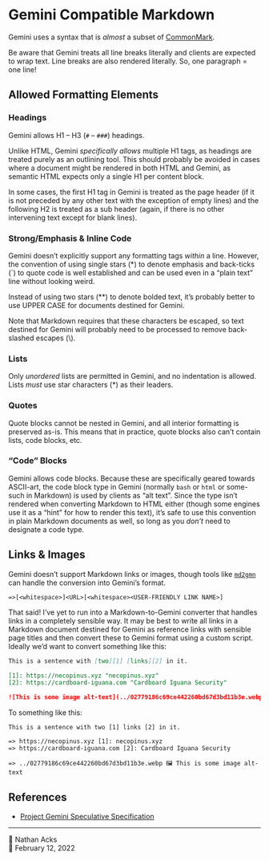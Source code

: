# Gemini Compatible Markdown

Gemini uses a syntax that is *almost* a subset of [CommonMark](https://spec.commonmark.org/current/).

Be aware that Gemini treats all line breaks literally and clients are expected to wrap text. Line breaks are also rendered literally. So, one paragraph = one line!

## Allowed Formatting Elements

### Headings

Gemini allows H1 – H3 (`#` – `###`) headings.

Unlike HTML, Gemini *specifically allows* multiple H1 tags, as headings are treated purely as an outlining tool. This should probably be avoided in cases where a document might be rendered in both HTML and Gemini, as semantic HTML expects only a single H1 per content block.

In some cases, the first H1 tag in Gemini is treated as the page header (if it is not preceded by any other text with the exception of empty lines) and the following H2 is treated as a sub header (again, if there is no other intervening text except for blank lines).

### Strong/Emphasis & Inline Code

Gemini doesn’t explicitly support any formatting tags *within* a line. However, the convention of using single stars (\*) to denote emphasis and back-ticks (\`) to quote code is well established and can be used even in a “plain text” line without looking weird.

Instead of using two stars (\*\*) to denote bolded text, it’s probably better to use UPPER CASE for documents destined for Gemini.

Note that Markdown requires that these characters be escaped, so text destined for Gemini will probably need to be processed to remove back-slashed escapes (\\).

### Lists

Only *unordered* lists are permitted in Gemini, and no indentation is allowed. Lists *must* use star characters (\*) as their leaders.

### Quotes

Quote blocks cannot be nested in Gemini, and all interior formatting is preserved as-is. This means that in practice, quote blocks also can’t contain lists, code blocks, etc.

### “Code” Blocks

Gemini allows code blocks. Because these are specifically geared towards ASCII-art, the code block type in Gemini (normally `bash` or `html` or some-such in Markdown) is used by clients as “alt text”. Since the type isn’t rendered when converting Markdown to HTML either (though some engines use it as a “hint” for how to render this text), it’s safe to use this convention in plain Markdown documents as well, so long as you *don’t* need to designate a code type.

## Links & Images

Gemini doesn’t support Markdown links or images, though tools like [`md2gmn`](https://github.com/tdemin/gmnhg#md2gmn) can handle the conversion into Gemini’s format.

```Gemini link structure
=>[<whitespace>]<URL>[<whitespace><USER-FRIENDLY LINK NAME>]
```

That said! I’ve yet to run into a Markdown-to-Gemini converter that handles links in a completely sensible way. It may be best to write all links in a Markdown document destined for Gemini as reference links with sensible page titles and then convert these to Gemini format using a custom script. Ideally we’d want to convert something like this:

```markdown
This is a sentence with [two][1] [links][2] in it.

[1]: https://necopinus.xyz "necopinus.xyz"
[2]: https://cardboard-iguana.com "Cardboard Iguana Security"

![This is some image alt-text](../02779186c69ce442260bd67d3bd11b3e.webp)
```

To something like this:

```gemini
This is a sentence with two [1] links [2] in it.

=> https://necopinus.xyz [1]: necopinus.xyz
=> https://cardboard-iguana.com [2]: Cardboard Iguana Security

=> ../02779186c69ce442260bd67d3bd11b3e.webp 🖼️ This is some image alt-text
```

## References

* [Project Gemini Speculative Specification](gemini://gemini.circumlunar.space/docs/specification.gmi)

- - - -

👤 Nathan Acks  
📅 February 12, 2022
